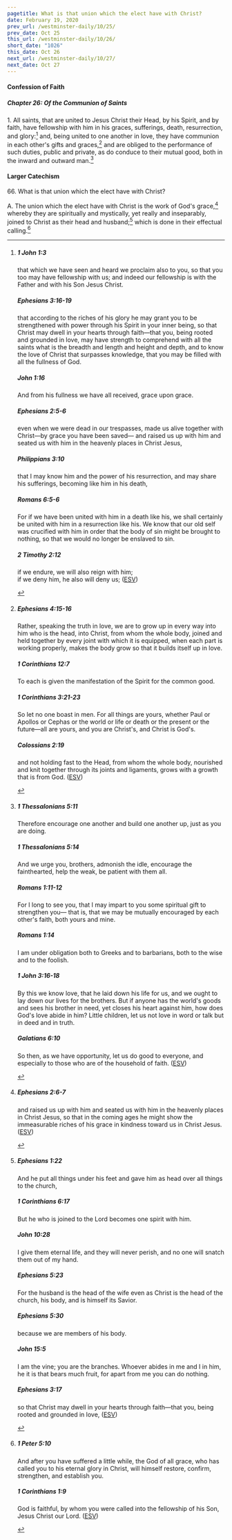```yaml
---
pagetitle: What is that union which the elect have with Christ?
date: February 19, 2020
prev_url: /westminster-daily/10/25/
prev_date: Oct 25
this_url: /westminster-daily/10/26/
short_date: "1026"
this_date: Oct 26
next_url: /westminster-daily/10/27/
next_date: Oct 27
---
```


#### Confession of Faith

##### Chapter 26: Of the Communion of Saints

1\. All saints, that are united to Jesus Christ their Head, by his Spirit, and by faith, have fellowship with him in his graces, sufferings, death, resurrection, and glory:[^fnref:wcf1] and, being united to one another in love, they have communion in each other's gifts and graces,[^fnref:wcf2] and are obliged to the performance of such duties, public and private, as do conduce to their mutual good, both in the inward and outward man.[^fnref:wcf3]

[^fnref:wcf1]: <div class="esv"><h5>1 John 1:3</h5> <div class="esv-text"><p id="p62001003.01-1">that which we have seen and heard we proclaim also to you, so that you too may have fellowship with us; and indeed our fellowship is with the Father and with his Son Jesus Christ.</p> </div><h5>Ephesians 3:16-19</h5> <div class="esv-text"><p id="p49003016.01-2">that according to the riches of his glory he may grant you to be strengthened with power through his Spirit in your inner being, so that Christ may dwell in your hearts through faith&#8212;that you, being rooted and grounded in love, may have strength to comprehend with all the saints what is the breadth and length and height and depth, and to know the love of Christ that surpasses knowledge, that you may be filled with all the fullness of God.</p> </div><h5>John 1:16</h5> <div class="esv-text"><p id="p43001016.01-3">And from his fullness we have all received, grace upon grace.</p> </div><h5>Ephesians 2:5-6</h5> <div class="esv-text"><p id="p49002005.01-4">even when we were dead in our trespasses, made us alive together with Christ&#8212;by grace you have been saved&#8212; and raised us up with him and seated us with him in the heavenly places in Christ Jesus,</p> </div><h5>Philippians 3:10</h5> <div class="esv-text"><p id="p50003010.01-5">that I may know him and the power of his resurrection, and may share his sufferings, becoming like him in his death,</p> </div><h5>Romans 6:5-6</h5> <div class="esv-text"><p id="p45006005.01-6">For if we have been united with him in a death like his, we shall certainly be united with him in a resurrection like his. We know that our old self was crucified with him in order that the body of sin might be brought to nothing, so that we would no longer be enslaved to sin.</p> </div><h5>2 Timothy 2:12</h5> <div class="esv-text"><div class="block-indent"> <p class="line-group" id="p55002012.01-7">if we endure, we will also reign with him;<br /> if we deny him, he also will deny us;  (<a href="http://www.esv.org" class="copyright">ESV</a>)</p> </div> </div> </div>

[^fnref:wcf2]: <div class="esv"><h5>Ephesians 4:15-16</h5> <div class="esv-text"><p id="p49004015.01-1">Rather, speaking the truth in love, we are to grow up in every way into him who is the head, into Christ, from whom the whole body, joined and held together by every joint with which it is equipped, when each part is working properly, makes the body grow so that it builds itself up in love.</p> </div><h5>1 Corinthians 12:7</h5> <div class="esv-text"><p id="p46012007.01-2">To each is given the manifestation of the Spirit for the common good.</p> </div><h5>1 Corinthians 3:21-23</h5> <div class="esv-text"><p id="p46003021.01-3">So let no one boast in men. For all things are yours, whether Paul or Apollos or Cephas or the world or life or death or the present or the future&#8212;all are yours, and you are Christ's, and Christ is God's.</p> </div><h5>Colossians 2:19</h5> <div class="esv-text"><p id="p51002019.01-4">and not holding fast to the Head, from whom the whole body, nourished and knit together through its joints and ligaments, grows with a growth that is from God.  (<a href="http://www.esv.org" class="copyright">ESV</a>)</p> </div> </div>

[^fnref:wcf3]: <div class="esv"><h5>1 Thessalonians 5:11</h5> <div class="esv-text"><p id="p52005011.01-1">Therefore encourage one another and build one another up, just as you are doing.</p> </div><h5>1 Thessalonians 5:14</h5> <div class="esv-text"><p id="p52005014.01-2">And we urge you, brothers, admonish the idle, encourage the fainthearted, help the weak, be patient with them all.</p> </div><h5>Romans 1:11-12</h5> <div class="esv-text"><p id="p45001011.01-3">For I long to see you, that I may impart to you some spiritual gift to strengthen you&#8212; that is, that we may be mutually encouraged by each other's faith, both yours and mine.</p> </div><h5>Romans 1:14</h5> <div class="esv-text"><p id="p45001014.01-4">I am under obligation both to Greeks and to barbarians, both to the wise and to the foolish.</p> </div><h5>1 John 3:16-18</h5> <div class="esv-text"><p id="p62003016.01-5">By this we know love, that he laid down his life for us, and we ought to lay down our lives for the brothers. But if anyone has the world's goods and sees his brother in need, yet closes his heart against him, how does God's love abide in him? Little children, let us not love in word or talk but in deed and in truth.</p> </div><h5>Galatians 6:10</h5> <div class="esv-text"><p id="p48006010.01-6">So then, as we have opportunity, let us do good to everyone, and especially to those who are of the household of faith.  (<a href="http://www.esv.org" class="copyright">ESV</a>)</p> </div> </div>


#### Larger Catechism

66\. What is that union which the elect have with Christ?

A. The union which the elect have with Christ is the work of God's grace,[^fnref:wlc1] whereby they are spiritually and mystically, yet really and inseparably, joined to Christ as their head and husband;[^fnref:wlc2] which is done in their effectual calling.[^fnref:wlc3]


[^fnref:wlc1]: <div class="esv"><h5>Ephesians 2:6-7</h5> <div class="esv-text"><p id="p49002006.01-1">and raised us up with him and seated us with him in the heavenly places in Christ Jesus, so that in the coming ages he might show the immeasurable riches of his grace in kindness toward us in Christ Jesus.  (<a href="http://www.esv.org" class="copyright">ESV</a>)</p> </div> </div>

[^fnref:wlc2]: <div class="esv"><h5>Ephesians 1:22</h5> <div class="esv-text"><p id="p49001022.01-1">And he put all things under his feet and gave him as head over all things to the church,</p> </div><h5>1 Corinthians 6:17</h5> <div class="esv-text"><p id="p46006017.01-2">But he who is joined to the Lord becomes one spirit with him.</p> </div><h5>John 10:28</h5> <div class="esv-text"><p id="p43010028.01-3"><span class="woc">I give them eternal life, and they will never perish, and no one will snatch them out of my hand.</span></p> </div><h5>Ephesians 5:23</h5> <div class="esv-text"><p id="p49005023.01-4">For the husband is the head of the wife even as Christ is the head of the church, his body, and is himself its Savior.</p> </div><h5>Ephesians 5:30</h5> <div class="esv-text"><p id="p49005030.01-5">because we are members of his body.</p> </div><h5>John 15:5</h5> <div class="esv-text"><p id="p43015005.01-6"><span class="woc">I am the vine; you are the branches. Whoever abides in me and I in him, he it is that bears much fruit, for apart from me you can do nothing.</span></p> </div><h5>Ephesians 3:17</h5> <div class="esv-text"><p id="p49003017.01-7">so that Christ may dwell in your hearts through faith&#8212;that you, being rooted and grounded in love,  (<a href="http://www.esv.org" class="copyright">ESV</a>)</p> </div> </div>

[^fnref:wlc3]: <div class="esv"><h5>1 Peter 5:10</h5> <div class="esv-text"><p id="p60005010.01-1">And after you have suffered a little while, the God of all grace, who has called you to his eternal glory in Christ, will himself restore, confirm, strengthen, and establish you.</p> </div><h5>1 Corinthians 1:9</h5> <div class="esv-text"><p id="p46001009.01-2">God is faithful, by whom you were called into the fellowship of his Son, Jesus Christ our Lord.  (<a href="http://www.esv.org" class="copyright">ESV</a>)</p> </div> </div>

